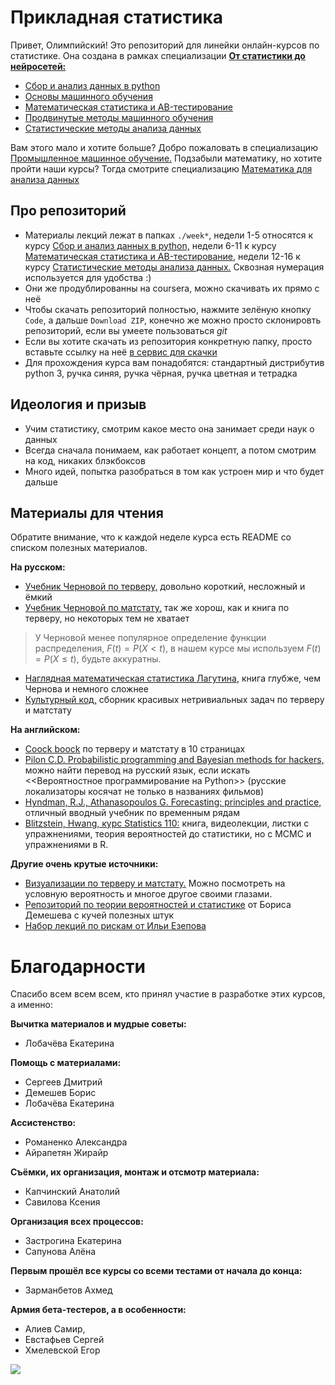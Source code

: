 Прикладная статистика
========

Привет, Олимпийский! Это репозиторий для линейки онлайн-курсов по статистике. Она создана в рамках специализации __[От статистики до нейросетей:](https://www.coursera.org/specializations/machine-learning-from-statistics-to-neural-networks)__

- [Сбор и анализ данных в python](https://www.coursera.org/learn/data-collection-and-analysis-in-python?specialization=machine-learning-from-statistics-to-neural-networks)
- [Основы машинного обучения](https://www.coursera.org/learn/machine-learning-foundations?specialization=machine-learning-from-statistics-to-neural-networks)
- [Математическая статистика и AB-тестирование](https://www.coursera.org/learn/mathematical-statistics-and-ab-testing)
- [Продвинутые методы машинного обучения](https://www.coursera.org/learn/advanced-machine-learning-methods?specialization=machine-learning-from-statistics-to-neural-networks)
- [Статистические методы анализа данных](https://www.coursera.org/learn/data-analysis-statistical-methods?specialization=machine-learning-from-statistics-to-neural-networks)

Вам этого мало и хотите больше? Добро пожаловать в специализацию [Промышленное машинное обучение.](https://www.coursera.org/specializations/industrial-machine-learning) Подзабыли математику, но хотите пройти наши курсы? Тогда смотрите специализацию [Математика для анализа данных](https://www.coursera.org/specializations/maths-for-data-analysis)


## Про репозиторий

- Материалы лекций лежат в папках `./week*`, недели 1-5 относятся к курсу [Сбор и анализ данных в python,](https://www.coursera.org/learn/data-collection-and-analysis-in-python?specialization=machine-learning-from-statistics-to-neural-networks) недели 6-11 к курсу [Математическая статистика и AB-тестирование,](https://www.coursera.org/learn/mathematical-statistics-and-ab-testing) недели 12-16 к курсу [Статистические методы анализа данных.](https://www.coursera.org/learn/data-analysis-statistical-methods?specialization=machine-learning-from-statistics-to-neural-networks) Сквозная нумерация используется для удобства :)
- Они же продублированны на coursera, можно скачивать их прямо с неё
- Чтобы скачать репозиторий полностью, нажмите зелёную кнопку `Code`, а дальше `Download ZIP`, конечно же можно просто склонировть репозиторий, если вы умеете пользоваться _git_
- Если вы хотите скачать из репозитория конкретную папку, просто вставьте ссылку на неё [в сервис для скачки](https://minhaskamal.github.io/DownGit/#/home)
- Для прохождения курса вам понадобятся: стандартный дистрибутив python 3, ручка синяя, ручка чёрная, ручка цветная и тетрадка

## Идеология и призыв

- Учим статистику, смотрим какое место она занимает среди наук о данных
- Всегда сначала понимаем, как работает концепт, а потом смотрим на код, никаких блэкбоксов
- Много идей, попытка разобраться в том как устроен мир и что будет дальше


## Материалы для чтения

Обратите внимание, что к каждой неделе курса есть README со списком полезных материалов.

__На русском:__

* [Учебник Черновой по терверу,](https://github.com/FUlyankin/r_probability/raw/master/books/Хороший%20учебник%20по%20терверу.pdf) довольно короткий, несложный и ёмкий
* [Учебник Черновой по матстату,](https://github.com/FUlyankin/r_probability/raw/master/books/Хороший%20учебник%20по%20матстату.pdf) так же хорош, как и книга по терверу, но некоторых тем не хватает

> У Черновой менее популярное определение функции распределения, $F(t)=P(X<t)$, в нашем курсе мы используем $F(t)=P(X\leq t)$, будьте аккуратны.

* [Наглядная математическая статистика Лагутина](http://www.1variant.ru/content/uchebniki/matematika/650.pdf), книга глубже, чем Чернова и немного сложнее
* [Культурный код,](https://github.com/bdemeshev/probability_dna) сборник красивых нетривиальных задач по терверу и матстату

__На английском:__

* [Coock boock](http://statistics.zone/) по терверу и матстату в 10 страницах
* [Pilon C.D. Probabilistic programming and Bayesian methods for hackers,](https://github.com/CamDavidsonPilon/Probabilistic-Programming-and-Bayesian-Methods-for-Hackers) можно найти перевод на русский язык, если искать <<Вероятностное программирование на Python>>  (русские локализаторы косячат не только в названиях фильмов)
* [Hyndman, R.J., Athanasopoulos G. Forecasting: principles and practice,](https://otexts.com/fpp2/) отличный вводный учебник по временным рядам
* [Blitzstein, Hwang, курс Statistics 110:](https://projects.iq.harvard.edu/stat110) книга, видеолекции, листки с упражнениями, теория вероятностей до статистики, но с MCMC и упражнениями в R.

__Другие очень крутые источники:__

* [Визуализации по терверу и матстату.](http://students.brown.edu/seeing-theory/) Можно посмотреть на условную вероятность и многое другое своими глазами.
* [Репозиторий по теории вероятностей и статистике](http://bdemeshev.github.io/pr201/) от Бориса Демешева с кучей полезных штук
* [Набор лекций по рискам от Ильи Езепова](hhttps://rpubs.com/iezepov)


# Благодарности

Спасибо всем всем всем, кто принял участие в разработке этих курсов, а именно:

__Вычитка материалов и мудрые советы:__  

- Лобачёва Екатерина

__Помощь с материалами:__

- Сергеев Дмитрий
- Демешев Борис
- Лобачёва Екатерина

__Ассистенство:__

- Романенко Александра
- Айрапетян Жирайр

__Съёмки, их организация, монтаж и отсмотр материала:__

- Капчинский Анатолий
- Савилова Ксения

__Организация всех процессов:__

- Застрогина Екатерина
- Сапунова Алёна

__Первым прошёл все курсы со всеми тестами от начала до конца:__

- Зарманбетов Ахмед

__Армия бета-тестеров, а в особенности:__

- Алиев Самир,
- Евстафьев Сергей
- Хмелевской Егор


![](https://raw.githubusercontent.com/FUlyankin/matstat_coursera/main/week01_intro/logo.png)
